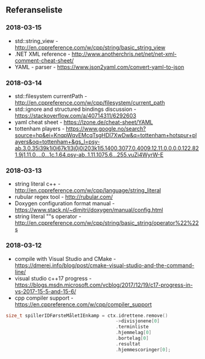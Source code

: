 ## Referanseliste

### 2018-03-15
* std::string_view - http://en.cppreference.com/w/cpp/string/basic_string_view
* .NET XML reference - http://www.anotherchris.net/net/net-xml-comment-cheat-sheet/
* YAML - parser - https://www.json2yaml.com/convert-yaml-to-json

### 2018-03-14
* std::filesystem currentPath - http://en.cppreference.com/w/cpp/filesystem/current_path
* std::ignore and structured bindings discussion - https://stackoverflow.com/a/40714311/6292603
* yaml cheat sheet - https://lzone.de/cheat-sheet/YAML
* tottenham players - https://www.google.no/search?source=hp&ei=KnqpWqvEMcqTsgHDl7XwDw&q=tottenham+hotspur+players&oq=tottenham+&gs_l=psy-ab.3.0.35i39k1j0i67k1l3j0j0i203k1l5.1400.3077.0.4009.12.11.0.0.0.0.122.821.9j1.11.0....0...1c.1.64.psy-ab..1.11.1075.6...255.vuZi4WyrW-E

### 2018-03-13
* string literal c++ - http://en.cppreference.com/w/cpp/language/string_literal
* rubular regex tool - http://rubular.com/
* Doxygen configuration format manual - https://www.stack.nl/~dimitri/doxygen/manual/config.html
* string literal ""s operator - http://en.cppreference.com/w/cpp/string/basic_string/operator%22%22s


### 2018-03-12

* compile with Visual Studio and CMake  - https://dmerej.info/blog/post/cmake-visual-studio-and-the-command-line/
* visual studio c++17 progress - https://blogs.msdn.microsoft.com/vcblog/2017/12/19/c17-progress-in-vs-2017-15-5-and-15-6/
* cpp compiler support - https://en.cppreference.com/w/cpp/compiler_support


```cpp
size_t spillerIDFørsteMåletIEnkamp = ctx.idrettene.remove()
                                        ->divisjonene[0]
                                        .terminliste
                                        .hjemmelag[0]
                                        .bortelag[0]
                                        .resultat
                                        .hjemmescoringer[0];
```